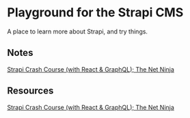 # Playground for the Strapi CMS

A place to learn more about Strapi, and try things.

## Notes

[Strapi Crash Course (with React & GraphQL); The Net Ninja](strapi-crash-course-with-react-and-graphQL--the-net-ninja.md)

## Resources

[Strapi Crash Course (with React & GraphQL); The Net Ninja](https://www.youtube.com/playlist?list=PL4cUxeGkcC9h6OY8_8Oq6JerWqsKdAPxn)
